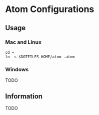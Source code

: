 Atom Configurations
==================

Usage
-----

### Mac and Linux ###

```shell
cd ~
ln -s $DOTFILES_HOME/atom .atom
```

### Windows ###

TODO

Information
-----------

TODO
